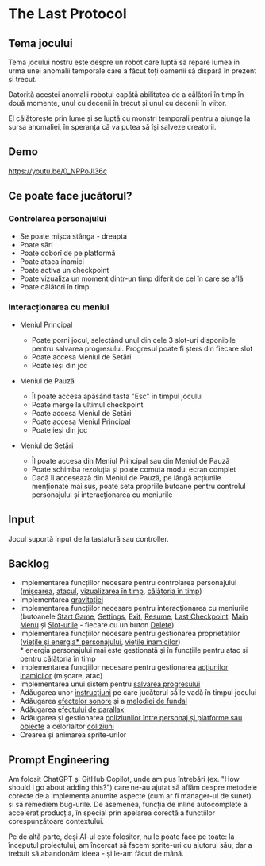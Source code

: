 
# The Last Protocol

## Tema jocului

Tema jocului nostru este despre un robot care luptă să repare lumea în urma unei anomalii temporale care a făcut toți oamenii să dispară în prezent și trecut.

Datorită acestei anomalii robotul capătă abilitatea de a călători în timp în două momente, unul cu decenii în trecut și unul cu decenii în viitor.

El călătorește prin lume și se luptă cu monștri temporali pentru a ajunge la sursa anomaliei, în speranța că va putea să își salveze creatorii.


## Demo

https://youtu.be/0_NPPoJl36c

## Ce poate face jucătorul?

### Controlarea personajului

- Se poate mișca stânga - dreapta
- Poate sări
- Poate coborî de pe platformă
- Poate ataca inamici
- Poate activa un checkpoint
- Poate vizualiza un moment dintr-un timp diferit de cel în care se află
- Poate călători în timp

### Interacționarea cu meniul

- Meniul Principal
    - Poate porni jocul, selectând unul din cele 3 slot-uri disponibile pentru salvarea progresului. Progresul poate fi șters din fiecare slot
    - Poate accesa Meniul de Setări
    - Poate ieși din joc

- Meniul de Pauză
    - Îl poate accesa apăsând tasta "Esc" în timpul jocului
    - Poate merge la ultimul checkpoint
    - Poate accesa Meniul de Setări
    - Poate accesa Meniul Principal
    - Poate ieși din joc

- Meniul de Setări
    - Îl poate accesa din Meniul Principal sau din Meniul de Pauză
    - Poate schimba rezoluția și poate comuta modul ecran complet
    - Dacă îl accesează din Meniul de Pauză, pe lângă acțiunile menționate mai sus, poate seta propriile butoane pentru controlul personajului și interacționarea cu meniurile

## Input

Jocul suportă input de la tastatură sau controller.

## Backlog

- Implementarea funcțiilor necesare pentru controlarea personajului
    ([mișcarea](https://github.com/SerbencuCristian/EpicTImeTravelGame/blob/main/Testgame/Assets/Scripts/playerMovement.cs#L103-L148),
    [atacul](https://github.com/SerbencuCristian/EpicTImeTravelGame/blob/main/Testgame/Assets/Scripts/PlayerShoot.cs#L41-L51),
    [vizualizarea în timp](https://github.com/SerbencuCristian/EpicTImeTravelGame/blob/main/Testgame/Assets/Scripts/TimeSightOverlay.cs),
    [călătoria în timp](https://github.com/SerbencuCristian/EpicTImeTravelGame/blob/main/Testgame/Assets/Scripts/GameController.cs#L88-L213))
- Implementarea [gravitației](https://github.com/SerbencuCristian/EpicTImeTravelGame/blob/main/Testgame/Assets/Scripts/playerMovement.cs#L91-L102)
- Implementarea funcțiilor necesare pentru interacționarea cu meniurile
    (butoanele [Start Game](https://github.com/SerbencuCristian/EpicTImeTravelGame/blob/main/Testgame/Assets/Scripts/StartCanvas.cs#L14-L23),
    [Settings](https://github.com/SerbencuCristian/EpicTImeTravelGame/blob/main/Testgame/Assets/Scripts/SettingsScript.cs),
    [Exit](https://github.com/SerbencuCristian/EpicTImeTravelGame/blob/main/Testgame/Assets/Scripts/StartCanvas.cs#L24-L31),
    [Resume](https://github.com/SerbencuCristian/EpicTImeTravelGame/blob/main/Testgame/Assets/Scripts/PauseMenu.cs#L24-L28),
    [Last Checkpoint](https://github.com/SerbencuCristian/EpicTImeTravelGame/blob/main/Testgame/Assets/Scripts/PauseMenu.cs#L29-L33),
    [Main Menu](https://github.com/SerbencuCristian/EpicTImeTravelGame/blob/main/Testgame/Assets/Scripts/PauseMenu.cs#L39-L49) și
    [Slot-urile](https://github.com/SerbencuCristian/EpicTImeTravelGame/blob/main/Testgame/Assets/Scripts/SaveData.cs)
    \- fiecare cu un buton [Delete](https://github.com/SerbencuCristian/EpicTImeTravelGame/blob/main/Testgame/Assets/Scripts/StartCanvas.cs#L36-L43))
- Implementarea funcțiilor necesare pentru gestionarea proprietăților 
    ([viețile și energia* personajului](https://github.com/SerbencuCristian/EpicTImeTravelGame/blob/main/Testgame/Assets/Scripts/PlayerHealth.cs),
    [viețile inamicilor](https://github.com/SerbencuCristian/EpicTImeTravelGame/blob/main/Testgame/Assets/Scripts/Enemies.cs#L118-L130)) <br>
    \* energia personajului mai este gestionată și în funcțiile pentru atac și pentru călătoria în timp
- Implementarea funcțiilor necesare pentru gestionarea [acțiunilor inamicilor](https://github.com/SerbencuCristian/EpicTImeTravelGame/blob/main/Testgame/Assets/Scripts/Enemies.cs) (mișcare, atac)
- Implementarea unui sistem pentru [salvarea progresului](https://github.com/SerbencuCristian/EpicTImeTravelGame/blob/main/Testgame/Assets/Scripts/SaveData.cs)
- Adăugarea unor [instrucțiuni](https://github.com/SerbencuCristian/EpicTImeTravelGame/blob/main/Testgame/Assets/Scripts/CutsceneTrigger.cs) pe care jucătorul să le vadă în timpul jocului
- Adăugarea [efectelor sonore](https://github.com/SerbencuCristian/EpicTImeTravelGame/blob/main/Testgame/Assets/Scripts/SoundManager.cs) și a [melodiei de fundal](https://github.com/SerbencuCristian/EpicTImeTravelGame/blob/main/Testgame/Assets/Scripts/PersistentMusic.cs)
- Adăugarea [efectului de parallax](https://github.com/SerbencuCristian/EpicTImeTravelGame/blob/main/Testgame/Assets/Scripts/BackgroundParallax.cs)
- Adăugarea și gestionarea [coliziunilor între personaj și platforme sau obiecte](https://github.com/SerbencuCristian/EpicTImeTravelGame/blob/main/Testgame/Assets/Scripts/SelfBox.cs) a celorlaltor [coliziuni](https://github.com/SerbencuCristian/EpicTImeTravelGame/blob/main/Testgame/Assets/Scripts/Boxes.cs)
- Crearea și animarea sprite-urilor

## Prompt Engineering

Am folosit ChatGPT și GitHub Copilot, unde am pus întrebări (ex. "How should i go about adding this?") care ne-au ajutat să aflăm despre metodele corecte de a implementa anumite aspecte (cum ar fi manager-ul de sunet) și să remediem bug-urile. De asemenea, funcția de inline autocomplete a accelerat producția, în special prin apelarea corectă a funcțiilor corespunzătoare contextului. <br>

Pe de altă parte, deși AI-ul este folositor, nu le poate face pe toate: la începutul proiectului, am încercat să facem sprite-uri cu ajutorul său, dar a trebuit să abandonăm ideea - și le-am făcut de mână.